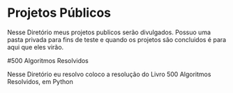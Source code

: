 # Projetos Públicos

Nesse Diretório meus projetos publicos serão divulgados. Possuo uma pasta privada para fins de teste e quando os projetos são concluidos
é para aqui que eles virão.

#500 Algoritmos Resolvidos

Nesse Diretório eu resolvo coloco a resolução do Livro 500 Algoritmos Resolvidos, em Python
